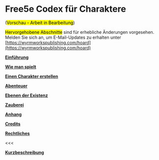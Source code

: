 # Free5e Codex für Charaktere
(<mark>Vorschau - Arbeit in Bearbeitung</mark>)

<mark>Hervorgehobene Abschnitte</mark> sind für erhebliche Änderungen vorgesehen.
\
Melden Sie sich an, um E-Mail-Updates zu erhalten unter [https://wyrmworkspublishing.com/hoard](https://wyrmworkspublishing.com/hoard)
<!--
\
Folgen Sie und unterstützen Sie das Kickstarter-Projekt, um dies Wirklichkeit werden zu lassen unter [https://www.kickstarter.com/projects/wyrmworkspublishing/free5e-a-free-open-source-dungeons-and-dragons-alternative?ref=dmx0j9](https://www.kickstarter.com/projects/wyrmworkspublishing/free5e-a-free-open-source-dungeons-and-dragons-alternative?ref=dmx0j9)
-->

[**Einführung**](./01_Introduction/Introduction.md)

[**Wie man spielt**](./02_How_to_Play/How_to_Play.md)

[**Einen Charakter erstellen**](./03_Creating_a_Character/Creating_a_Character.md)

[**Abenteuer**](./04_Adventuring/Adventuring.md)

[**Ebenen der Existenz**](./05_Planes_of_Existence/Planes_of_Existence.md)

[**Zauberei**](./06_Spellcasting/Spellcasting.md)

[**Anhang**](./A_Appendix/Appendix.md)

[**Credits**](./Credits/Credits.md)

[**Rechtliches**](./Legal.md)

<<<

[**Kurzbeschreibung**](./Blurb.md) 